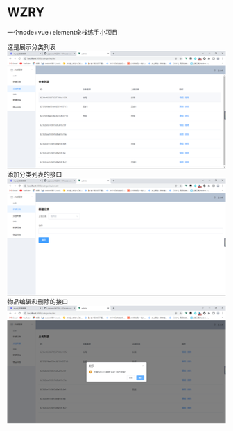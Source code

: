 # WZRY
一个node+vue+element全栈练手小项目

这是展示分类列表
![这是展示分类列表](https://github.com/yipower/WZRY/blob/main/QQ%E6%88%AA%E5%9B%BE20220405144347.png)
添加分类列表的接口
![添加分类列表的接口](https://github.com/yipower/WZRY/blob/main/QQ%E6%88%AA%E5%9B%BE20220405144427.png)
物品编辑和删除的接口
![物品编辑和删除的接口](https://github.com/yipower/WZRY/blob/main/QQ%E6%88%AA%E5%9B%BE20220405144512.png)
